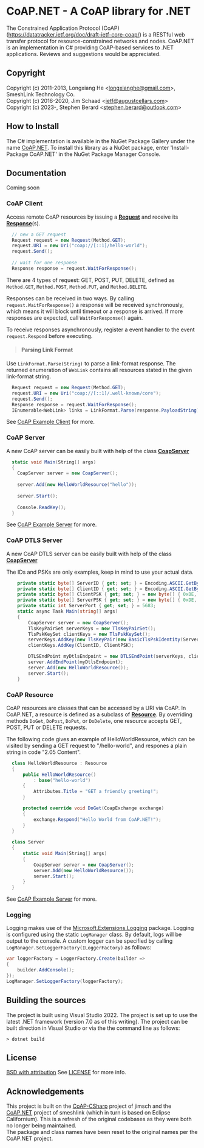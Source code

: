 # CoAP.NET - A CoAP library for .NET
The Constrained Application Protocol (CoAP) (https://datatracker.ietf.org/doc/draft-ietf-core-coap/)
is a RESTful web transfer protocol for resource-constrained networks and nodes.
CoAP.NET is an implementation in C# providing CoAP-based services to .NET applications. 
Reviews and suggestions would be appreciated.

## Copyright
Copyright (c) 2011-2013, Longxiang He <<longxianghe@gmail.com>>, SmeshLink Technology Co.  
Copyright (c) 2016-2020, Jim Schaad <<ietf@augustcellars.com>>  
Copyright (c) 2023-, Stephen Berard <<stephen.berard@outlook.com>>  

## How to Install
The C# implementation is available in the NuGet Package Gallery under the name [CoAP.NET](https://www.nuget.org/packages/CoAP.NET).
To install this library as a NuGet package, enter 'Install-Package CoAP.NET' in the NuGet Package Manager Console.

## Documentation
Coming soon

### CoAP Client
Access remote CoAP resources by issuing a **[Request](CoAP.NET/Request.cs)**
and receive its **[Response](CoAP.NET/Request.cs)**(s).

```csharp
  // new a GET request
  Request request = new Request(Method.GET);
  request.URI = new Uri("coap://[::1]/hello-world");
  request.Send();
  
  // wait for one response
  Response response = request.WaitForResponse();
```

There are 4 types of request: GET, POST, PUT, DELETE, defined as
`Method.GET`, `Method.POST`, `Method.PUT`, and `Method.DELETE`.

Responses can be received in two ways. By calling `request.WaitForResponse()`
a response will be received synchronously, which means it will 
block until timeout or a response is arrived. If more responses
are expected, call `WaitForResponse()` again.

To receive responses asynchronously, register a event handler to
the event `request.Respond` before executing.

> #### Parsing Link Format
Use `LinkFormat.Parse(String)` to parse a link-format
  response. The returned enumeration of `WebLink`
  contains all resources stated in the given link-format string.
  
```csharp
  Request request = new Request(Method.GET);
  request.URI = new Uri("coap://[::1]/.well-known/core");
  request.Send();
  Response response = request.WaitForResponse();
  IEnumerable<WebLink> links = LinkFormat.Parse(response.PayloadString);
```

See [CoAP Example Client](CoAP.Client) for more.

### CoAP Server
A new CoAP server can be easily built with help of the class
[**CoapServer**](CoAP.NET/Server/CoapServer.cs)

```csharp
  static void Main(String[] args)
  {
    CoapServer server = new CoapServer();
    
    server.Add(new HelloWorldResource("hello"));
    
    server.Start();
    
    Console.ReadKey();
  }
```

See [CoAP Example Server](CoAP.Server) for more.

### CoAP DTLS Server
A new CoAP DTLS server can be easily built with help of the class
[**CoapServer**](CoAP.NET/Server/CoapServer.cs)

The IDs and PSKs are only examples, keep in mind to use your actual data. 

```csharp
    private static byte[] ServerID { get; set; } = Encoding.ASCII.GetBytes("cid");
    private static byte[] ClientID { get; set; } = Encoding.ASCII.GetBytes("cid");
    private static byte[] ClientPSK { get; set; } = new byte[] { 0xDE, 0xAD, 0xBE, 0xEF };
    private static byte[] ServerPSK { get; set; } = new byte[] { 0xDE, 0xAD, 0xBE, 0xEF };
    private static int ServerPort { get; set; } = 5683;
    static async Task Main(string[] args) 
    {
        CoapServer server = new CoapServer();
        TlsKeyPairSet serverKeys = new TlsKeyPairSet();
        TlsPskKeySet clientKeys = new TlsPskKeySet();
        serverKeys.AddKey(new TlsKeyPair(new BasicTlsPskIdentity(ServerID, ServerPSK)));
        clientKeys.AddKey(ClientID, ClientPSK);

        DTLSEndPoint myDtlsEndpoint = new DTLSEndPoint(serverKeys, clientKeys, ServerPort);
        server.AddEndPoint(myDtlsEndpoint);
        server.Add(new HelloWorldResource());
        server.Start();
    }
```

### CoAP Resource
CoAP resources are classes that can be accessed by a URI via CoAP.
In CoAP.NET, a resource is defined as a subclass of [**Resource**](CoAP.NET/Server/Resources/Resource.cs).
By overriding methods `DoGet`, `DoPost`, `DoPut`, or `DoDelete`, one resource accepts
GET, POST, PUT or DELETE requests.

The following code gives an example of HelloWorldResource, which
can be visited by sending a GET request to "/hello-world", and
respones a plain string in code "2.05 Content".

```csharp
  class HelloWorldResource : Resource
  {
      public HelloWorldResource()
          : base("hello-world")
      {
          Attributes.Title = "GET a friendly greeting!";
      }

      protected override void DoGet(CoapExchange exchange)
      {
          exchange.Respond("Hello World from CoAP.NET!");
      }
  }
  
  class Server
  {
      static void Main(String[] args)
      {
          CoapServer server = new CoapServer();
          server.Add(new HelloWorldResource());
          server.Start();
      }
  }
```

See [CoAP Example Server](CoAP.Server) for more.

### Logging
Logging makes use of the [Microsoft.Extensions.Logging](https://www.nuget.org/packages/Microsoft.Extensions.Logging/) package.
Logging is configured using the static `LogManager` class.  By default, logs will be output to the console.  A custom logger 
can be specified by calling `LogManager.SetLoggerFactory(ILoggerFactory)` as follows:
```csharp
var loggerFactory = LoggerFactory.Create(builder =>
{
    builder.AddConsole();
});
LogManager.SetLoggerFactory(loggerFactory);
```


## Building the sources
The project is built using Visual Studio 2022.  The project is set up to use the latest .NET framework (version 7.0 as of this writing).
The project can be built direction in Visual Studio or via the the command line as follows:
```shell
> dotnet build
```


## License
[BSD with attribution](https://spdx.org/licenses/BSD-3-Clause-Attribution.html)
See [LICENSE](LICENSE) for more info.

## Acknowledgements
This project is built on the [CoAP-CSharp](https://github.com/com-AugustCellars/CoAP-CSharp/) project of jimsch and the [CoAP.NET](https://github.com/smeshlink/CoAP.NET) 
project of smeshlink (which in turn is based on Eclipse Californium).  This is a refresh of the original codebases as they were both no longer being maintained.  
The package and class names have been reset to the original names per the CoAP.NET project.
